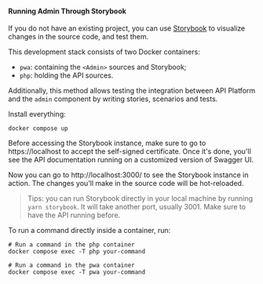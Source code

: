 #### Running Admin Through Storybook

If you do not have an existing project, you can use [Storybook](https://storybook.js.org/) to visualize changes in the source code, and test them. 

This development stack consists of two Docker containers: 
- `pwa`: containing the `<Admin>` sources and Storybook;
- `php`: holding the API sources.

Additionally, this method allows testing the integration between API Platform and the `admin` component by writing stories, scenarios and tests.

Install everything:

```shell
docker compose up
```

Before accessing the Storybook instance, make sure to go to https://localhost to accept the self-signed certificate. Once it's done, you'll see the API documentation running on a customized version of Swagger UI.

Now you can go to http://localhost:3000/ to see the Storybook instance in action. The changes you'll make in the source code will be hot-reloaded.

> Tips: you can run Storybook directly in your local machine by running `yarn storybook`. It will take another port, usually 3001. Make sure to have the API running before.

To run a command directly inside a container, run:
```shell
# Run a command in the php container 
docker compose exec -T php your-command

# Run a command in the pwa container
docker compose exec -T pwa your-command
```